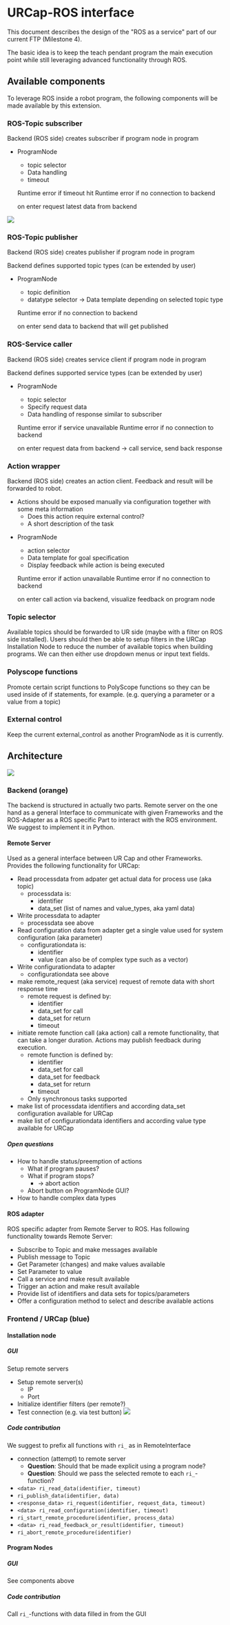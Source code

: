 # URCap-ROS interface

This document describes the design of the "ROS as a service" part of our current FTP (Milestone 4).

The basic idea is to keep the teach pendant program the main execution point while still leveraging advanced functionality through ROS.

## Available components
To leverage ROS inside a robot program, the following components will be made available by this extension.


### ROS-Topic subscriber


Backend (ROS side) creates subscriber if program node in program

 - ProgramNode
   - topic selector
   - Data handling
   - timeout

   Runtime error if timeout hit
   Runtime error if no connection to backend

   on enter request latest data from backend

![](resources/mockup_topic_subscriber.png)


### ROS-Topic publisher


Backend (ROS side) creates publisher if program node in program

Backend defines supported topic types (can be extended by user)

 - ProgramNode
   - topic definition
   - datatype selector
     -> Data template depending on selected topic type

   Runtime error if no connection to backend

   on enter send data to backend that will get published




### ROS-Service caller

Backend (ROS side) creates service client if program node in program

Backend defines supported service types (can be extended by user)

 - ProgramNode
   - topic selector
   - Specify request data 
   - Data handling of response similar to subscriber

   Runtime error if service unavailable
   Runtime error if no connection to backend

   on enter request data from backend -> call service, send back response


### Action wrapper

Backend (ROS side) creates an action client. Feedback and result will be forwarded to robot.

 * Actions should be exposed manually via configuration together with some meta information
    * Does this action require external control?
    * A short description of the task

 - ProgramNode
   - action selector
   - Data template for goal specification
   - Display feedback while action is being executed

   Runtime error if action unavailable
   Runtime error if no connection to backend

   on enter call action via backend, visualize feedback on program node



### Topic selector

Available topics should be forwarded to UR side (maybe with a filter on ROS side installed). Users should then be able to setup filters in the URCap Installation Node to reduce the number of available topics when building programs. We can then either use dropdown menus or input text fields.


### Polyscope functions

Promote certain script functions to PolyScope functions so they can be used inside of if statements, for example. (e.g. querying a parameter or a value from a topic)

### External control


Keep the current external_control as another ProgramNode as it is currently.

## Architecture

![](resources/system_architecture.png)

### Backend (orange)
The backend is structured in actually two parts. Remote server on the one hand as a general Interface to communicate with given Frameworks and the ROS-Adapter as a ROS specific Part to interact with the ROS environment. We suggest to implement it in Python.

#### Remote Server
Used as a general interface between UR Cap and other Frameworks. Provides the following functionality for URCap:
* Read processdata from adpater
  get actual data for process use (aka topic)
  * processdata is:
    * identifier
    * data_set (list of names and value_types, aka yaml data)
* Write processdata to adapter
  * processdata see above
* Read configuration data from adapter
  get a single value used for system configuration (aka parameter)
  * configurationdata is:
    * identifier
    * value (can also be of complex type such as a vector)
* Write configurationdata to adapter
  * configurationdata see above
* make remote_request (aka service)
  request of remote data with short response time
  * remote request is defined by:
    * identifier
    * data_set for call
    * data_set for return
    * timeout
* initiate remote function call (aka action)
  call a remote functionality, that can take a longer duration. Actions may publish feedback during execution.
  * remote function is defined by:
    * identifier
    * data_set for call
    * data_set for feedback
    * data_set for return
    * timeout
  * Only synchronous tasks supported
* make list of processdata identifiers and according data_set configuration available for URCap
* make list of configurationdata identifiers and according value type available for URCap

##### Open questions
* How to handle status/preemption of actions
    * What if program pauses?
    * What if program stops?
        * -> abort action
    * Abort button on ProgramNode GUI?
* How to handle complex data types

#### ROS adapter
ROS specific adapter from Remote Server to ROS. Has following functionality towards Remote Server:
* Subscribe to Topic and make messages available
* Publish message to Topic
* Get Parameter (changes) and make values available
* Set Parameter to value
* Call a service and make result available
* Trigger an action and make result available
* Provide list of identifiers and data sets for topics/parameters
* Offer a configuration method to select and describe available actions

### Frontend / URCap (blue)
#### Installation node
##### GUI
Setup remote servers
* Setup remote server(s)
  * IP
  * Port
* Initialize identifier filters (per remote?)
* Test connection (e.g. via test button)
![](resources/mockup_installation.png)


##### Code contribution
We suggest to prefix all functions with `ri_` as in RemoteInterface
* connection (attempt) to remote server
    * **Question**: Should that be made explicit using a program node?
    * **Question**: Should we pass the selected remote to each `ri_`-function?
* `<data> ri_read_data(identifier, timeout)`
* `ri_publish_data(identifier, data)`
* `<response_data> ri_request(identifier, request_data, timeout)`
* `<data> ri_read_configuration(identifier, timeout)`
* `ri_start_remote_procedure(identifier, process_data)`
* `<data> ri_read_feedback_or_result(identifier, timeout)`
* `ri_abort_remote_procedure(identifier)`


#### Program Nodes
##### GUI
See components above

##### Code contribution
Call `ri_`-functions with data filled in from the GUI
 


